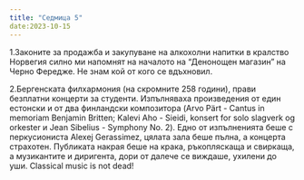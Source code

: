 ```yaml
---
title: "Седмица 5"
date:2023-10-15
---
```

1.Законите за продажба и закупуване на алкохолни напитки в кралство Норвегия силно ми напомнят на началото на “Денонощен магазин” на Черно Фередже. Не знам кой от кого се вдъхновил. 

2.Бергенската филхармония (на скромните 258 години), прави безплатни концерти за студенти. Изпълняваха произведения от един естонски и от два финландски композитора (Arvo Pärt - Cantus in memoriam Benjamin Britten; Kalevi Aho - Sieidi, konsert for solo slagverk og orkester и Jean Sibelius - Symphony No. 2). Едно от изпълненията беше с перкусиониста Alexej Gerassimez, цялата зала беше пълна, а концерта страхотен. Публиката накрая беше на крака, ръкопляскаща и свиркаща, а музикантите и диригента, дори от далече се виждаше, ухилени до уши. 
Classical music is not dead!
